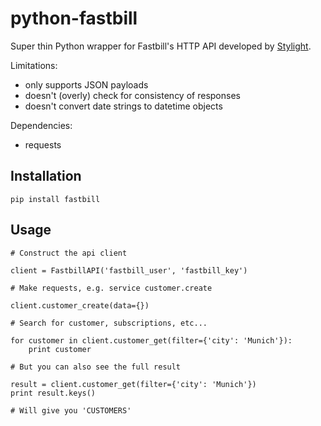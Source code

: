 # python-fastbill

Super thin Python wrapper for Fastbill's HTTP API developed by
[Stylight](http://www.stylight.de/).

Limitations:

* only supports JSON payloads
* doesn't (overly) check for consistency of responses
* doesn't convert date strings to datetime objects

Dependencies:

* requests

## Installation

	pip install fastbill


## Usage

    # Construct the api client

    client = FastbillAPI('fastbill_user', 'fastbill_key')

    # Make requests, e.g. service customer.create

    client.customer_create(data={})

    # Search for customer, subscriptions, etc...

    for customer in client.customer_get(filter={'city': 'Munich'}):
        print customer

    # But you can also see the full result

    result = client.customer_get(filter={'city': 'Munich'})
    print result.keys()

    # Will give you 'CUSTOMERS'
